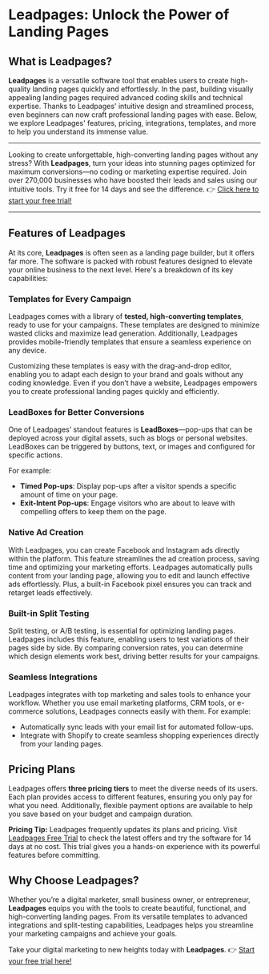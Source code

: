 # Leadpages: Unlock the Power of Landing Pages

## What is Leadpages?

**Leadpages** is a versatile software tool that enables users to create high-quality landing pages quickly and effortlessly. In the past, building visually appealing landing pages required advanced coding skills and technical expertise. Thanks to Leadpages' intuitive design and streamlined process, even beginners can now craft professional landing pages with ease. Below, we explore Leadpages' features, pricing, integrations, templates, and more to help you understand its immense value.

---

Looking to create unforgettable, high-converting landing pages without any stress? With **Leadpages**, turn your ideas into stunning pages optimized for maximum conversions—no coding or marketing expertise required. Join over 270,000 businesses who have boosted their leads and sales using our intuitive tools. Try it free for 14 days and see the difference. 👉 [Click here to start your free trial!](https://bit.ly/LEadPages)

---

## Features of Leadpages

At its core, **Leadpages** is often seen as a landing page builder, but it offers far more. The software is packed with robust features designed to elevate your online business to the next level. Here's a breakdown of its key capabilities:

### Templates for Every Campaign

Leadpages comes with a library of **tested, high-converting templates**, ready to use for your campaigns. These templates are designed to minimize wasted clicks and maximize lead generation. Additionally, Leadpages provides mobile-friendly templates that ensure a seamless experience on any device. 

Customizing these templates is easy with the drag-and-drop editor, enabling you to adapt each design to your brand and goals without any coding knowledge. Even if you don’t have a website, Leadpages empowers you to create professional landing pages quickly and efficiently.

### LeadBoxes for Better Conversions

One of Leadpages’ standout features is **LeadBoxes**—pop-ups that can be deployed across your digital assets, such as blogs or personal websites. LeadBoxes can be triggered by buttons, text, or images and configured for specific actions. 

For example:
- **Timed Pop-ups**: Display pop-ups after a visitor spends a specific amount of time on your page.
- **Exit-Intent Pop-ups**: Engage visitors who are about to leave with compelling offers to keep them on the page.

### Native Ad Creation

With Leadpages, you can create Facebook and Instagram ads directly within the platform. This feature streamlines the ad creation process, saving time and optimizing your marketing efforts. Leadpages automatically pulls content from your landing page, allowing you to edit and launch effective ads effortlessly. Plus, a built-in Facebook pixel ensures you can track and retarget leads effectively.

### Built-in Split Testing

Split testing, or A/B testing, is essential for optimizing landing pages. Leadpages includes this feature, enabling users to test variations of their pages side by side. By comparing conversion rates, you can determine which design elements work best, driving better results for your campaigns.

### Seamless Integrations

Leadpages integrates with top marketing and sales tools to enhance your workflow. Whether you use email marketing platforms, CRM tools, or e-commerce solutions, Leadpages connects easily with them. For example:
- Automatically sync leads with your email list for automated follow-ups.
- Integrate with Shopify to create seamless shopping experiences directly from your landing pages.

## Pricing Plans

Leadpages offers **three pricing tiers** to meet the diverse needs of its users. Each plan provides access to different features, ensuring you only pay for what you need. Additionally, flexible payment options are available to help you save based on your budget and campaign duration. 

**Pricing Tip:** Leadpages frequently updates its plans and pricing. Visit [Leadpages Free Trial](https://bit.ly/LEadPages) to check the latest offers and try the software for 14 days at no cost. This trial gives you a hands-on experience with its powerful features before committing.

## Why Choose Leadpages?

Whether you’re a digital marketer, small business owner, or entrepreneur, **Leadpages** equips you with the tools to create beautiful, functional, and high-converting landing pages. From its versatile templates to advanced integrations and split-testing capabilities, Leadpages helps you streamline your marketing campaigns and achieve your goals.

Take your digital marketing to new heights today with **Leadpages**. 👉 [Start your free trial here!](https://bit.ly/LEadPages)
